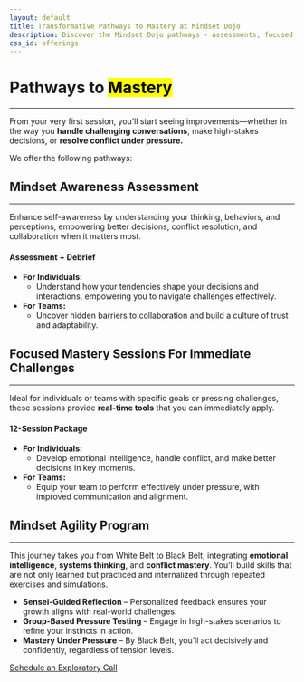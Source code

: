```yaml
---
layout: default
title: Transformative Pathways to Mastery at Mindset Dojo
description: Discover the Mindset Dojo pathways - assessments, focused mastery sessions, and the Mindset Evolution Mastery Program. Develop emotional intelligence, handle conflict, and align your decisions with purpose. Ideal for individuals and teams ready to grow.
css_id: offerings
---
```

<main aria-label="Content">
	<h1>Pathways to <mark>Mastery</mark></h1>
	<hr>
	<p>From your very first session, you’ll start seeing improvements—whether in the way you <strong>handle challenging conversations</strong>, make high-stakes decisions, or <strong>resolve conflict under pressure.</strong></p>
	<p>We offer the following pathways:</p>
	<section class="md-grid-2">
		<hgroup>
			<h2>Mindset Awareness Assessment</h2>
			<hr>
			<p>Enhance self-awareness by understanding your thinking, behaviors, and perceptions, empowering better decisions, conflict resolution, and collaboration when it matters most.</p>
			<h4>Assessment + Debrief</h4>
			<ul>
				<li>
					<strong>For Individuals:</strong>
					<ul>
						<li>Understand how your tendencies shape your decisions and interactions, empowering you to navigate challenges effectively.</li>
					</ul>
				</li>
				<li>
					<strong>For Teams:</strong>
					<ul>
						<li>Uncover hidden barriers to collaboration and build a culture of trust and adaptability.</li>
					</ul>
				</li>
			</ul>
		</hgroup>
		<hgroup>
			<h2>Focused Mastery Sessions For Immediate Challenges</h2>
			<hr>
			<p>Ideal for individuals or teams with specific goals or pressing challenges, these sessions provide&nbsp;<strong>real-time tools</strong>&nbsp;that you can immediately apply.</p>
			<h4>12-Session Package</h4>
			<ul>
				<li>
					<strong>For Individuals:</strong>
					<ul>
						<li>Develop emotional intelligence, handle conflict, and make better decisions in key moments.</li>
					</ul>
				</li>
				<li>
					<strong>For Teams:</strong>
					<ul>
						<li>Equip your team to perform effectively under pressure, with improved communication and alignment.</li>
					</ul>
				</li>
			</ul>
		</hgroup>
		<hgroup>
			<h2>Mindset Agility Program</h2>
			<hr>
			<p>This journey takes you from White Belt to Black Belt, integrating <strong>emotional intelligence</strong>, <strong>systems thinking</strong>, and <strong>conflict mastery</strong>. You’ll build skills that are not only learned but practiced and internalized through repeated exercises and simulations.</p>
			<ul>
				<li>
				<strong>Sensei-Guided Reflection</strong> – Personalized feedback ensures your growth aligns with real-world challenges.</li>
				<li>
				<strong>Group-Based Pressure Testing</strong> – Engage in high-stakes scenarios to refine your instincts in action.</li>
				<li>
				<strong>Mastery Under Pressure</strong> – By Black Belt, you’ll act decisively and confidently, regardless of tension levels.</li>
			</ul>
		</hgroup>
	</section>
	<a href="https://connect.mindset.dojo.center/" target="_blank">Schedule an Exploratory Call</a>
</main>